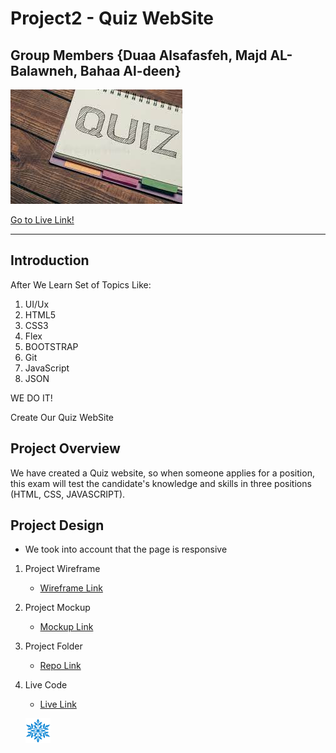 # Project2 - Quiz WebSite
## Group Members  {**Duaa Alsafasfeh**, **Majd AL-Balawneh**, **Bahaa Al-deen**}
![Markdown Logo](./other/images/download.jpg)

[Go to Live Link!](https://dua-alsafasfeh.github.io/project2_QuizWebsite/)

***
## Introduction
After We Learn Set of Topics Like:

1. UI/Ux
1. HTML5
1. CSS3
1. Flex
1. BOOTSTRAP
1. Git
1. JavaScript
1. JSON

WE DO IT!

Create Our Quiz WebSite

## Project Overview

We have created a Quiz website, so when someone applies for a position, this exam will test the candidate's knowledge and skills in three positions (HTML, CSS, JAVASCRIPT).

## Project Design

* We took into account that the page is responsive

1. Project Wireframe
   * [Wireframe Link](https://miro.com/app/board/uXjVOA1_T2o=/?invite_link_id=300342817787)

1. Project Mockup
   * [Mockup Link](https://miro.com/app/board/uXjVOA_Ov4c=/?invite_link_id=540350657684)

1. Project Folder
   * [Repo Link](https://github.com/Dua-Alsafasfeh/project2_QuizWebsite)

1. Live Code
   * [Live Link](https://dua-alsafasfeh.github.io/project2_QuizWebsite/)

   <a href='https://archiveprogram.github.com/'><img src='https://raw.githubusercontent.com/acervenky/animated-github-badges/master/assets/acbadge.gif' width='40' height='40'></a> 